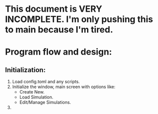 # This document is VERY INCOMPLETE. I'm only pushing this to main because I'm tired.

# Program flow and design:
## Initialization:
1. Load config.toml and any scripts.
2. Initialize the window, main screen with options like:
   - Create New.
   - Load Simulation.
   - Edit/Manage Simulations.
3. 